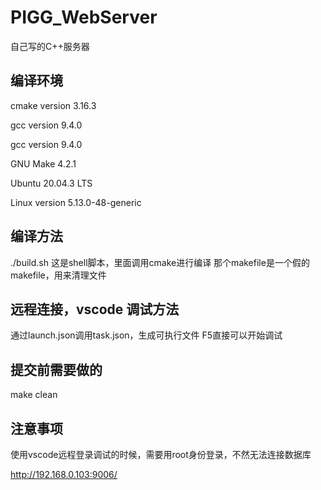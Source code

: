 # PIGG_WebServer
自己写的C++服务器


## 编译环境

cmake version 3.16.3

gcc version 9.4.0

gcc version 9.4.0

GNU Make 4.2.1

Ubuntu 20.04.3 LTS

Linux version 5.13.0-48-generic


## 编译方法
./build.sh  这是shell脚本，里面调用cmake进行编译
那个makefile是一个假的makefile，用来清理文件



## 远程连接，vscode 调试方法
通过launch.json调用task.json，生成可执行文件
F5直接可以开始调试

## 提交前需要做的
make clean


## 注意事项
使用vscode远程登录调试的时候，需要用root身份登录，不然无法连接数据库

http://192.168.0.103:9006/